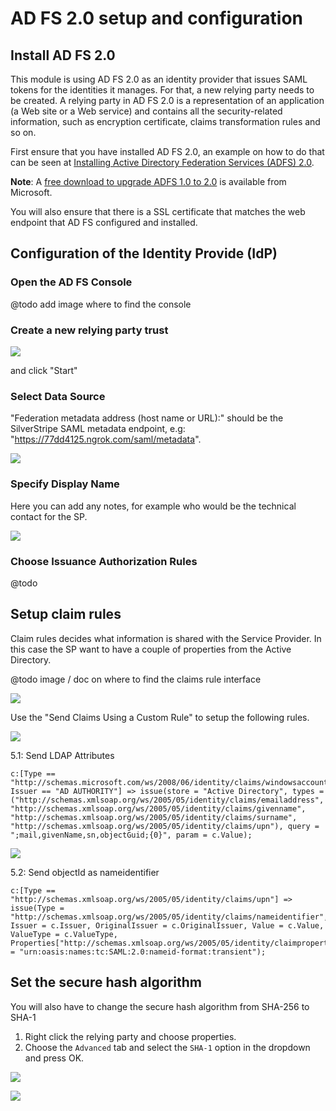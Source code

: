 # AD FS 2.0 setup and configuration

## Install AD FS 2.0  

This module is using AD FS 2.0 as an identity provider that issues SAML tokens for the identities it manages. 
For that, a new relying party needs to be created. A relying party in AD FS 2.0 is a representation of an 
application (a Web site or a Web service) and contains all the security-related information, such as 
encryption certificate, claims transformation rules and so on.

First ensure that you have installed AD FS 2.0, an example on how to do that can be seen 
at [Installing Active Directory Federation Services (ADFS) 2.0](http://pipe2text.com/?page_id=285).

__Note__: A [free download to upgrade ADFS 1.0 to 2.0](http://www.microsoft.com/en-us/download/details.aspx?id=10909) is available from Microsoft.

You will also ensure that there is a SSL certificate that matches the web endpoint that AD FS configured and
installed.

## Configuration of the Identity Provide (IdP)

### Open the AD FS Console

@todo add image where to find the console

### Create a new relying party trust

![](img/create_relying_party.png)

and click "Start"

### Select Data Source 

"Federation metadata address (host name or URL):" should be the SilverStripe SAML metadata endpoint, e.g: 
"https://77dd4125.ngrok.com/saml/metadata".

![](img/add_metadata_from_endpoint.png)

### Specify Display Name

Here you can add any notes, for example who would be the technical contact for the SP.

![](img/add_notes.png)

### Choose Issuance Authorization Rules

@todo

## Setup claim rules

Claim rules decides what information is shared with the Service Provider. In this case the SP want to have 
a couple of properties from the Active Directory.

@todo image / doc on where to find the claims rule interface


![](img/add_claims_rule.png)

Use the "Send Claims Using a Custom Rule" to setup the following rules.

![](img/send_claims_using_a_custom_rule.png)

5.1: Send LDAP Attributes 

	c:[Type == "http://schemas.microsoft.com/ws/2008/06/identity/claims/windowsaccountname", Issuer == "AD AUTHORITY"] => issue(store = "Active Directory", types = ("http://schemas.xmlsoap.org/ws/2005/05/identity/claims/emailaddress", "http://schemas.xmlsoap.org/ws/2005/05/identity/claims/givenname", "http://schemas.xmlsoap.org/ws/2005/05/identity/claims/surname", "http://schemas.xmlsoap.org/ws/2005/05/identity/claims/upn"), query = ";mail,givenName,sn,objectGuid;{0}", param = c.Value);
	
![](img/send_ldap_attributes.png)

5.2: Send objectId as nameidentifier 

	c:[Type == "http://schemas.xmlsoap.org/ws/2005/05/identity/claims/upn"] => issue(Type = "http://schemas.xmlsoap.org/ws/2005/05/identity/claims/nameidentifier", Issuer = c.Issuer, OriginalIssuer = c.OriginalIssuer, Value = c.Value, ValueType = c.ValueType, Properties["http://schemas.xmlsoap.org/ws/2005/05/identity/claimproperties/format"] = "urn:oasis:names:tc:SAML:2.0:nameid-format:transient");

## Set the secure hash algorithm

You will also have to change the secure hash algorithm from SHA-256 to SHA-1

1. Right click the relying party and choose properties.
2. Choose the `Advanced` tab and select the `SHA-1` option in the dropdown and press OK. 

![](img/1_set_encryption_to_sha1.png)

![](img/2_set_encryption_to_sha1.png)


